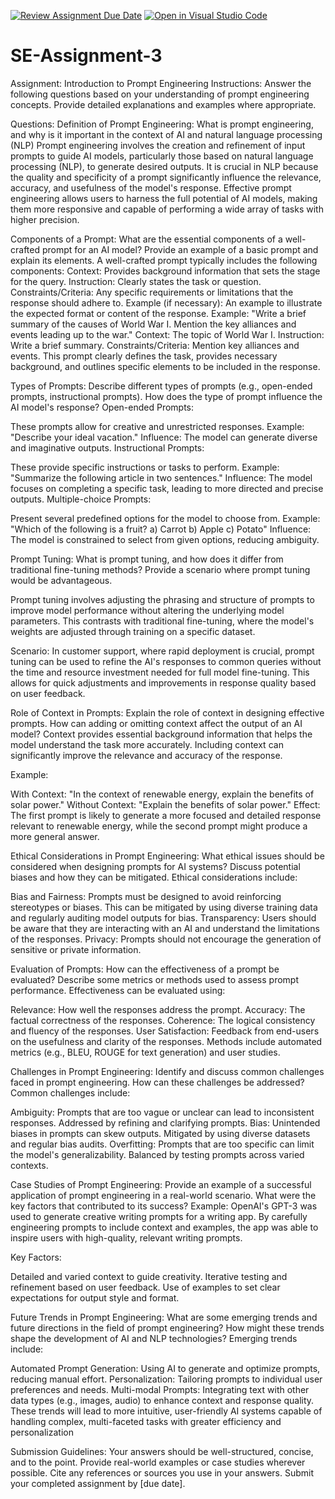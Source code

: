 [![Review Assignment Due Date](https://classroom.github.com/assets/deadline-readme-button-22041afd0340ce965d47ae6ef1cefeee28c7c493a6346c4f15d667ab976d596c.svg)](https://classroom.github.com/a/UpfcA4qp)
[![Open in Visual Studio Code](https://classroom.github.com/assets/open-in-vscode-2e0aaae1b6195c2367325f4f02e2d04e9abb55f0b24a779b69b11b9e10269abc.svg)](https://classroom.github.com/online_ide?assignment_repo_id=15311776&assignment_repo_type=AssignmentRepo)
# SE-Assignment-3
Assignment: Introduction to Prompt Engineering
Instructions:
Answer the following questions based on your understanding of prompt engineering concepts. Provide detailed explanations and examples where appropriate.

Questions:
Definition of Prompt Engineering:
What is prompt engineering, and why is it important in the context of AI and natural language processing (NLP)
Prompt engineering involves the creation and refinement of input prompts to guide AI models, particularly those based on natural language processing (NLP), to generate desired outputs.
 It is crucial in NLP because the quality and specificity of a prompt significantly influence the relevance, accuracy, and usefulness of the model's response. Effective prompt engineering allows users to harness the full potential of AI models, making them more responsive and capable of performing a wide array of tasks with higher precision.

Components of a Prompt:
What are the essential components of a well-crafted prompt for an AI model? Provide an example of a basic prompt and explain its elements.
A well-crafted prompt typically includes the following components:
Context: Provides background information that sets the stage for the query.
Instruction: Clearly states the task or question.
Constraints/Criteria: Any specific requirements or limitations that the response should adhere to.
Example (if necessary): An example to illustrate the expected format or content of the response.
Example:
"Write a brief summary of the causes of World War I. Mention the key alliances and events leading up to the war."
Context: The topic of World War I.
Instruction: Write a brief summary.
Constraints/Criteria: Mention key alliances and events.
This prompt clearly defines the task, provides necessary background, and outlines specific elements to be included in the response.

Types of Prompts:
Describe different types of prompts (e.g., open-ended prompts, instructional prompts). How does the type of prompt influence the AI model's response?
Open-ended Prompts:

These prompts allow for creative and unrestricted responses.
Example: "Describe your ideal vacation."
Influence: The model can generate diverse and imaginative outputs.
Instructional Prompts:

These provide specific instructions or tasks to perform.
Example: "Summarize the following article in two sentences."
Influence: The model focuses on completing a specific task, leading to more directed and precise outputs.
Multiple-choice Prompts:

Present several predefined options for the model to choose from.
Example: "Which of the following is a fruit? a) Carrot b) Apple c) Potato"
Influence: The model is constrained to select from given options, reducing ambiguity.

Prompt Tuning:
What is prompt tuning, and how does it differ from traditional fine-tuning methods? Provide a scenario where prompt tuning would be advantageous.

Prompt tuning involves adjusting the phrasing and structure of prompts to improve model performance without altering the underlying model parameters. This contrasts with traditional fine-tuning, where the model's weights are adjusted through training on a specific dataset.

Scenario:
In customer support, where rapid deployment is crucial, prompt tuning can be used to refine the AI's responses to common queries without the time and resource investment needed for full model fine-tuning. This allows for quick adjustments and improvements in response quality based on user feedback.

Role of Context in Prompts:
Explain the role of context in designing effective prompts. How can adding or omitting context affect the output of an AI model?
Context provides essential background information that helps the model understand the task more accurately. Including context can significantly improve the relevance and accuracy of the response.

Example:

With Context: "In the context of renewable energy, explain the benefits of solar power."
Without Context: "Explain the benefits of solar power."
Effect:
The first prompt is likely to generate a more focused and detailed response relevant to renewable energy, while the second prompt might produce a more general answer.

Ethical Considerations in Prompt Engineering:
What ethical issues should be considered when designing prompts for AI systems? Discuss potential biases and how they can be mitigated.
Ethical considerations include:

Bias and Fairness: Prompts must be designed to avoid reinforcing stereotypes or biases. This can be mitigated by using diverse training data and regularly auditing model outputs for bias.
Transparency: Users should be aware that they are interacting with an AI and understand the limitations of the responses.
Privacy: Prompts should not encourage the generation of sensitive or private information.

Evaluation of Prompts:
How can the effectiveness of a prompt be evaluated? Describe some metrics or methods used to assess prompt performance.
Effectiveness can be evaluated using:

Relevance: How well the responses address the prompt.
Accuracy: The factual correctness of the responses.
Coherence: The logical consistency and fluency of the responses.
User Satisfaction: Feedback from end-users on the usefulness and clarity of the responses.
Methods include automated metrics (e.g., BLEU, ROUGE for text generation) and user studies.

Challenges in Prompt Engineering:
Identify and discuss common challenges faced in prompt engineering. How can these challenges be addressed?
Common challenges include:

Ambiguity: Prompts that are too vague or unclear can lead to inconsistent responses. Addressed by refining and clarifying prompts.
Bias: Unintended biases in prompts can skew outputs. Mitigated by using diverse datasets and regular bias audits.
Overfitting: Prompts that are too specific can limit the model's generalizability. Balanced by testing prompts across varied contexts.

Case Studies of Prompt Engineering:
Provide an example of a successful application of prompt engineering in a real-world scenario. What were the key factors that contributed to its success?
Example:
OpenAI's GPT-3 was used to generate creative writing prompts for a writing app. By carefully engineering prompts to include context and examples, the app was able to inspire users with high-quality, relevant writing prompts.

Key Factors:

Detailed and varied context to guide creativity.
Iterative testing and refinement based on user feedback.
Use of examples to set clear expectations for output style and format.

Future Trends in Prompt Engineering:
What are some emerging trends and future directions in the field of prompt engineering? How might these trends shape the development of AI and NLP technologies?
Emerging trends include:

Automated Prompt Generation: Using AI to generate and optimize prompts, reducing manual effort.
Personalization: Tailoring prompts to individual user preferences and needs.
Multi-modal Prompts: Integrating text with other data types (e.g., images, audio) to enhance context and response quality.
These trends will lead to more intuitive, user-friendly AI systems capable of handling complex, multi-faceted tasks with greater efficiency and personalization

Submission Guidelines:
Your answers should be well-structured, concise, and to the point.
Provide real-world examples or case studies wherever possible.
Cite any references or sources you use in your answers.
Submit your completed assignment by [due date].
